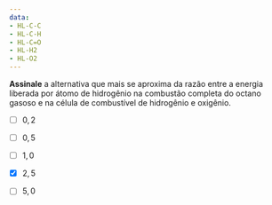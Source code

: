 ```yaml
---
data:
- HL-C-C
- HL-C-H
- HL-C=O
- HL-H2
- HL-O2 
---
```

**Assinale** a alternativa que mais se aproxima da razão entre a energia liberada por átomo de hidrogênio na combustão completa do octano gasoso e na célula de combustível de hidrogênio e oxigênio.

- [ ] $0,2$
- [ ] $0,5$    
- [ ] $1,0$
- [x] $2,5$    
- [ ] $5,0$   


